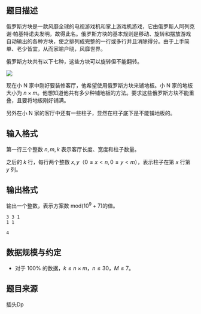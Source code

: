 ## 题目描述


俄罗斯方块是一款风靡全球的电视游戏机和掌上游戏机游戏，它由俄罗斯人阿列克谢·帕基特诺夫发明，故得此名。俄罗斯方块的基本规则是移动、旋转和摆放游戏自动输出的各种方块，使之排列成完整的一行或多行并且消除得分。由于上手简单、老少皆宜，从而家喻户晓，风靡世界。

俄罗斯方块共有以下七种，这些方块可以旋转但不能翻转。

![](file://pic1.jpg)

现在小 N 家中刚好要装修客厅，他希望使用俄罗斯方块来铺地板。小 N 家的地板大小为 $n \times m$。他想知道他共有多少种铺地板的方法。要求这些俄罗斯方块不能重叠，且要将地板刚好铺满。

另外在小 N 家的客厅中还有一些柱子，显然在柱子底下是不能铺地板的。

## 输入格式

第一行三个整数 $n,m,k$ 表示客厅长度、宽度和柱子数量。

之后的 $k$ 行，每行两个整数 $x,y$（$0 \leq x < n,0 \leq y < m$），表示柱子在第 $x$ 行第 $y$ 列。

## 输出格式

输出一个整数，表示方案数 $\text{mod} (10^9+7)$的值。

```input1
3 3 1
1 1
```

```output1
4
```

## 数据规模与约定

* 对于 $100\%$ 的数据，$k \leq n \times m$，$n \leq 30$，$M \leq 7$。

## 题目来源

插头Dp
